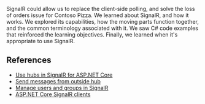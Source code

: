 SignalR could allow us to replace the client-side polling, and solve the loss of orders issue for Contoso Pizza. We learned about SignalR, and how it works. We explored its capabilities, how the moving parts function together, and the common terminology associated with it. We saw C# code examples that reinforced the learning objectives. Finally, we learned when it's appropriate to use SignalR.

## References

- [Use hubs in SignalR for ASP.NET Core](/aspnet/core/signalr/hubs)
- [Send messages from outside hub](/aspnet/core/signalr/hubcontext)
- [Manage users and groups in SignalR](/aspnet/core/signalr/groups)
- [ASP.NET Core SignalR clients](/aspnet/core/signalr/client-features)
